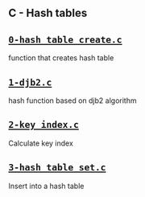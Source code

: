 ## C - Hash tables

## [`0-hash_table_create.c`](0-hash_table_create.c)
function that creates hash table

## [`1-djb2.c`](1-djb2.c)
hash function based on djb2 algorithm

## [`2-key_index.c`](2-key_index.c)
Calculate key index

## [`3-hash_table_set.c`](3-hash_table_set.c)
Insert into a hash table

